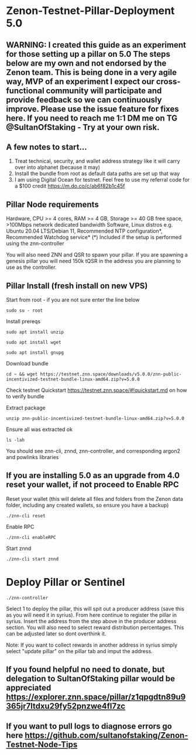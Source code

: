 # Zenon-Testnet-Pillar-Deployment 5.0
## WARNING: I created this guide as an experiment for those setting up a pillar on 5.0 The steps below are my own and not endorsed by the Zenon team. This is being done in a very agile way, MVP of an experiment I expect our cross-functional community will participate and provide feedback so we can continuously improve. Please use the issue feature for fixes here. If you need to reach me 1:1 DM me on TG @SultanOfStaking - Try at your own risk. 

## A few notes to start...
1. Treat technical, security, and wallet address strategy like it will carry over into alphanet (because it may)
2. Install the bundle from root as default data paths are set up that way
3. I am using Digital Ocean for testnet. Feel free to use my referral code for a $100 credit https://m.do.co/c/ab6f82b1c45f

## Pillar Node requirements

Hardware, CPU >= 4 cores, RAM >= 4 GB, Storage >= 40 GB free space, >100Mbps network dedicated bandwidth
Software, Linux distros e.g. Ubuntu 20.04 LTS/Debian 11, Recommended NTP configuration*, Recommended Watchdog service*
(*) Included if the setup is performed using the znn-controller

You will also need ZNN and QSR to spawn your pillar. If you are spawning a genesis pillar you will need 150k tQSR in the address you are planning to use as the controller.

## Pillar Install (fresh install on new VPS)
Start from root - if you are not sure enter the line below

`sudo su - root`

Install prereqs

`sudo apt install unzip`

`sudo apt install wget`

`sudo apt install gnupg`

Download bundle

`cd ~ && wget https://testnet.znn.space/downloads/v5.0.0/znn-public-incentivized-testnet-bundle-linux-amd64.zip?v=5.0.0`

Check testnet Quickstart https://testnet.znn.space/#!quickstart.md on how to verify bundle

Extract package

`unzip znn-public-incentivized-testnet-bundle-linux-amd64.zip?v=5.0.0`

Ensure all was extracted ok

`ls -lah`

You should see znn-cli, znnd, znn-controller, and corresponding argon2 and powlinks libraries

## If you are installing 5.0 as an upgrade from 4.0 reset your wallet, if not proceed to Enable RPC
Reset your wallet (this will delete all files and folders from the Zenon data folder, including any created wallets, so ensure you have a backup)

`./znn-cli reset`

Enable RPC

`./znn-cli enableRPC`

Start znnd

`./znn-cli start znnd`

# Deploy Pillar or Sentinel

`./znn-controller`

Select 1 to deploy the pillar, this will spit out a producer address (save this as you will need it in syrius). From here continue to register the pillar in syrius. Insert the address from the step above in the producer address section. You will also need to select reward distribution percentages. This can be adjusted later so dont overthink it.

Note: If you want to collect rewards in another address in syrius simply select "update pillar" on the pillar tab and imput the address.

## If you found helpful no need to donate, but delegation to SultanOfStaking pillar would be appreciated https://explorer.znn.space/pillar/z1qpgdtn89u9365jr7ltdxu29fy52pnzwe4fl7zc

## If you want to pull logs to diagnose errors go here https://github.com/sultanofstaking/Zenon-Testnet-Node-Tips
